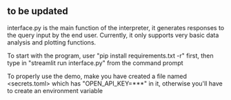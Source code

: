 ## to be updated

interface.py is the main function of the interpreter, it generates responses to the query input by the end user.
Currently, it only supports very basic data analysis and plotting functions.

To start with the program, user "pip install requirements.txt -r" first, then type in "streamlit run interface.py" from the command prompt

To properly use the demo, make you have created a file named <secrets.toml> 
which has "OPEN_API_KEY=***" in it, otherwise you'll have to create an environment variable